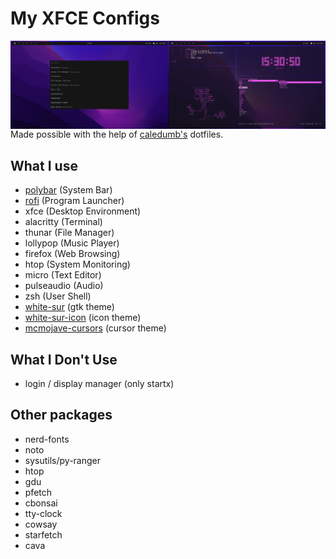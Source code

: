 # My XFCE Configs
<img align="right" width="50%" src="./desktop_screenshot.png">
<img align="right" width="50%" src="./rofi_screenshot.png">

Made possible with the help of [caledumb's](https://github.com/calesdumb) dotfiles.

## What I use
- [polybar](https://github.com/polybar/polybar/) (System Bar)
- [rofi](https://github.com/davatorium/rofi) (Program Launcher)
- xfce (Desktop Environment)
- alacritty (Terminal)
- thunar (File Manager)
- lollypop (Music Player)
- firefox (Web Browsing)
- htop (System Monitoring)
- micro (Text Editor)
- pulseaudio (Audio)
- zsh (User Shell)
- [white-sur](https://www.gnome-look.org/p/1403328/) (gtk theme)
- [white-sur-icon](https://www.pling.com/p/1405756/) (icon theme)
- [mcmojave-cursors](https://www.gnome-look.org/p/1355701) (cursor theme)

## What I Don't Use
- login / display manager (only startx)

## Other packages
- nerd-fonts
- noto
- sysutils/py-ranger
- htop
- gdu
- pfetch
- cbonsai
- tty-clock
- cowsay
- starfetch
- cava

